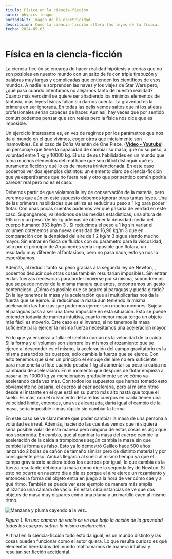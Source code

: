 ```yaml
---
titulo: Física en la ciencia-ficción
autor: physics-league
portadaAlt: Imagen de la electricidad.
descripcion: Cómo la ciencia-ficción altera las leyes de la física.
fecha: 2024-05-03
---
```

# Física en la ciencia-ficción

La ciencia-ficción se encarga de hacer realidad hipótesis y teorías que no son posibles en
nuestro mundo con un salto de fe con triple tirabuzón y palabras muy largas y complicadas que
entienden los científicos de esos mundos. A nadie le sorprenden las naves y los viajes de Star
Wars pero, ¿qué pasa cuando intentamos no alejarnos tanto de nuestra realidad? Cuanto más
verosímil se quiere ser añadiendo los mínimos elementos de fantasía, más leyes físicas fallan
sin darnos cuenta. La gravedad es la primera en ser ignorada. En todas las pelis vemos saltos
que ni los atletas profesionales serían capaces de hacer. Aun así, hay veces que por sentido
común podemos pensar que son reales pero la física nos dice que es imposible.

Un ejercicio interesante es, en vez de regirnos por los parámetros que nos da el mundo en el
que vivimos, coger otros que inicialmente son inamovibles. Es el caso de Doña Valentín de One
Piece, ([**Vídeo - Youtube**](https://youtu.be/BWcN6CzoTbA?si=tnVDBjI1CiPgH6ww)) un personaje que tiene la capacidad de cambiar su masa, que no su peso, a voluntad entre 1 kg y 10000 kg. El uso de sus habilidades en un mundo que toma muchos elementos del real hace que sea difícil distinguir qué es puramente ficción y qué lo es de manera inintencionada. En este caso podemos ver dos
ejemplos distintos: un elemento claro de ciencia-ficción que ya esperábamos que no fuera real
y otro que por sentido común podría parecer real pero no es el caso.

Debemos partir de que violamos la ley de conservación de la materia, pero veremos que aún
en este supuesto debemos ignorar otras tantas leyes. Una de las primeras habilidades que
utiliza es reducir su peso a 1 kg para poder flotar. Con unas pocas cuentas podemos ver qué
pasaría de verdad en este caso. Supongamos, valiéndonos de las medias estadísticas, una
altura de 165 cm y un ̈peso ̈ de 55 kg además de obtener la densidad media del cuerpo
humano: 933 kg/m 3 . Si reducimos el peso a 1 kg sin variar el volumen obtenemos una nueva
densidad de 16,96 kg/m 3 que en comparación con la densidad del aire de 1.2 kg/m 3 sigue
siendo mucho mayor. Sin entrar en física de fluidos con su parámetro para la viscosidad, sólo
por el principio de Arquímedes sería imposible que flotara, un resultado muy diferente al
fantasioso, pero no pasa nada, esto ya nos lo esperábamos.

Además, al reducir tanto su peso gracias a la segunda ley de Newton, , podemos deducir qué
otras cosas también resultarían imposibles. Sin entrar en las fuerzas necesarias para poder
moverse por sí misma, supondremos que se puede mover de la misma manera que antes,
encontramos un gesto contencioso. ¿Cómo es posible que se agarre al paraguas y pueda
girarlo? En la ley tenemos la masa y la aceleración que al multiplicarlas nos da la fuerza que se
ejerce. Si reducimos la masa aun teniendo la misma aceleración las fuerzas que podemos
ejercer son mucho menores. Sujetar el paraguas pasa a ser una tarea imposible en esta
situación. Esto se puede entender todavía de manera intuitiva, cuanto menor masa tenga un
objeto más fácil es moverlo. Este caso es el inverso, si no tenemos la masa suficiente para
ejercer la misma fuerza necesitamos una aceleración mayor.

En lo que ya empieza a fallar el sentido común es la velocidad de la caída. Si la forma y el
volumen son siempre los mismos el rozamiento que se ejerce al descender es el mismo, la
aceleración del campo gravitatorio es la misma para todos los cuerpos, solo cambia la fuerza
que se ejerce. Con esto tenemos que si en un principio el empuje del aire no era suficiente
para mantenerla a flote cuando pesaba 1 kg al aumentar su peso la caída no cambiaría de aceleración. En el momento que después de flotar empieza a pasar a los 10000 kg ya
mencionados gradualmente se ve cómo va acelerando cada vez más. Con todos los supuestos
que hemos tomado esto obviamente no pasaría, el cuerpo al caer aceleraría, pero al mismo
ritmo desde el instante en el que está en su punto más alto hasta que toque el suelo. Es más,
con el rozamiento del aire los cuerpos en caída tienen una velocidad límite, entonces, una vez
alcanzada, daría igual el cambio de la masa, sería imposible ir más rápido sin cambiar la forma.

En este caso se ve claramente que poder cambiar la masa de una persona a voluntad es irreal.
Además, haciendo las cuentas vemos que ni siquiera sería posible volar de esta manera pero
ninguna de estas cosas es algo que nos sorprenda. En cambio, que al cambiar la masa del
cuerpo cambie la aceleración de la caída a trompicones según cambia la masa sin que cambie
la forma es falso. Esto ya lo demostró Galileo hace 500 años lanzando 2 bolas de cañón de
tamaño similar pero de distinto material y por consiguiente peso. Ambas llegaron al suelo al
mismo tiempo ya que el campo gravitatorio acelera todos los cuerpos por igual, lo que cambia
es la fuerza resultante debido a la masa como dice la segunda ley de Newton. Si esto no ocurre
en nuestro día a día es porque el aire ejerce un rozamiento y entonces la forma del objeto
entra en juego a la hora de ver cómo cae y a qué ritmo. También se puede ver este ejemplo de
manera más amplia utilizando una cámara de vacío. En estas circunstancias se ve que dos
objetos de masa muy dispares como una pluma y un martillo caen al mismo ritmo.

![Manzana y pluma cayendo a la vez..](/images/contenido/fisica-en-la-ciencia-ficcion/manzana-y-pluma.webp)

*Figura 1: En una cámara de vacío se ve que bajo la acción de la gravedad todos los cuerpos
sufren la misma aceleración.*

Al final en la ciencia-ficción todo esto da igual, es un mundo distinto y las cosas pueden
funcionar como el autor quiera. Lo que resulta curioso es qué elementos heredados del mundo
real tomamos de manera intuitiva y resultan ser ficción accidental.
